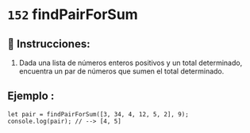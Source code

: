# `152` findPairForSum

## 📝 Instrucciones:

1. Dada una lista de números enteros positivos y un total determinado, encuentra un par de números que sumen el total determinado.

## Ejemplo :
 
```Js
let pair = findPairForSum([3, 34, 4, 12, 5, 2], 9);
console.log(pair); // --> [4, 5]
```
